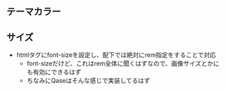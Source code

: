 #

## テーマカラー


## サイズ

- htmlタグにfont-sizeを設定し、配下では絶対にrem指定をすることで対応
  - font-sizeだけど、これはrem全体に聞くはずなので、画像サイズとかにも有効にできるはず
  - ちなみにQaseはそんな感じで実装してるはず
